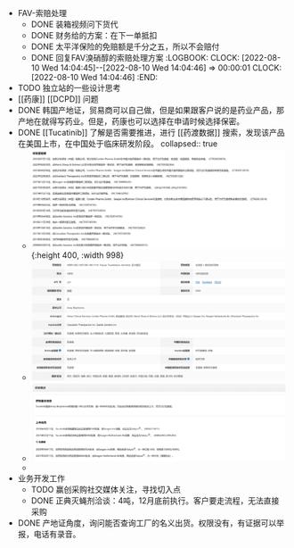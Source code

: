 - FAV-索赔处理
	- DONE 装箱视频问下货代
	- DONE 财务给的方案：在下一单抵扣
	- DONE 太平洋保险的免赔额是千分之五，所以不会赔付
	- DONE 回复FAV溴硝醇的索赔处理方案
	  :LOGBOOK:
	  CLOCK: [2022-08-10 Wed 14:04:45]--[2022-08-10 Wed 14:04:46] =>  00:00:01
	  CLOCK: [2022-08-10 Wed 14:04:46]
	  :END:
- TODO 独立站的一些设计思考
- [[药康]] [[DCPD]] 问题
- DONE 韩国产地证，贸易商可以自己做，但是如果跟客户说的是药业产品，那产地在就得写药业。但是，药康也可以选择在申请时候选择保密。
- DONE [[Tucatinib]] 了解是否需要推进，进行 [[药渡数据]] 搜索，发现该产品在美国上市，在中国处于临床研发阶段。
  collapsed:: true
	- ![image.png](../assets/image_1660107926696_0.png){:height 400, :width 998}
	- ![7ac8e00d56e19515d46142bcf5c5eb6.png](../assets/7ac8e00d56e19515d46142bcf5c5eb6_1660108044672_0.png)
	- ![667c100b32ff5e0d96c6dd414430466.png](../assets/667c100b32ff5e0d96c6dd414430466_1660108067132_0.png)
	-
- 业务开发工作
	- TODO 赢创采购社交媒体关注，寻找切入点
	- DONE 正典灭蝇剂洽谈：4吨，12月底前执行。客户要走流程，无法直接采购
- DONE 产地证角度，询问能否查询工厂的名义出货。权限没有，有证据可以举报，电话有录音。